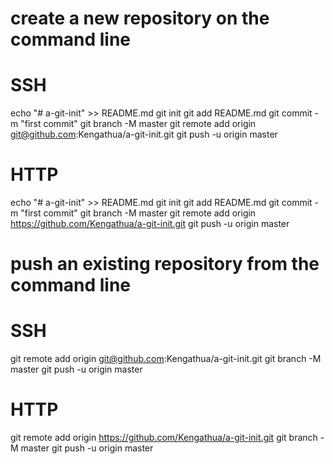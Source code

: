# create a new repository on the command line
# SSH
echo "# a-git-init" >> README.md
git init
git add README.md
git commit -m "first commit"
git branch -M master
git remote add origin git@github.com:Kengathua/a-git-init.git
git push -u origin master

# HTTP
echo "# a-git-init" >> README.md
git init
git add README.md
git commit -m "first commit"
git branch -M master
git remote add origin https://github.com/Kengathua/a-git-init.git
git push -u origin master

# push an existing repository from the command line
# SSH
git remote add origin git@github.com:Kengathua/a-git-init.git
git branch -M master
git push -u origin master

# HTTP
git remote add origin https://github.com/Kengathua/a-git-init.git
git branch -M master
git push -u origin master

